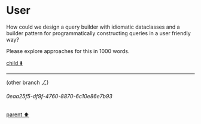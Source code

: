 # User

How could we design a query builder with idiomatic dataclasses and a builder pattern for programmatically constructing queries in a user friendly way?

Please explore approaches for this in 1000 words.

[child ⬇️](#0eaa25f5-df9f-4760-8870-6c10e86e7b93)

---

(other branch ⎇)
###### 0eaa25f5-df9f-4760-8870-6c10e86e7b93
[parent ⬆️](#aaa2bf74-6601-4af7-bc2d-ab12017d2dac)
